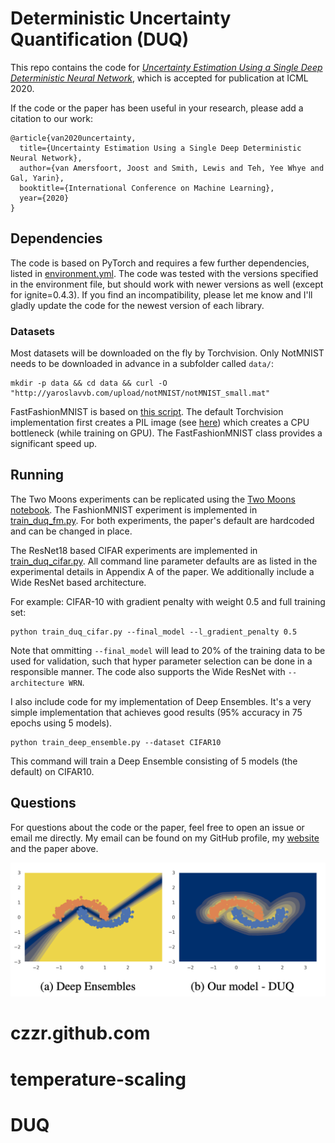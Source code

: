 # Deterministic Uncertainty Quantification (DUQ)

This repo contains the code for [*Uncertainty Estimation Using a Single Deep Deterministic Neural Network*](https://arxiv.org/abs/2003.02037), which is accepted for publication at ICML 2020.

If the code or the paper has been useful in your research, please add a citation to our work:

```
@article{van2020uncertainty,
  title={Uncertainty Estimation Using a Single Deep Deterministic Neural Network},
  author={van Amersfoort, Joost and Smith, Lewis and Teh, Yee Whye and Gal, Yarin},
  booktitle={International Conference on Machine Learning},
  year={2020}
}
```

## Dependencies

The code is based on PyTorch and requires a few further dependencies, listed in [environment.yml](environment.yml).
The code was tested with the versions specified in the environment file, but should work with newer versions as well (except for ignite=0.4.3).
If you find an incompatibility, please let me know and I'll gladly update the code for the newest version of each library.

### Datasets

Most datasets will be downloaded on the fly by Torchvision. Only NotMNIST needs to be downloaded in advance in a subfolder called `data/`:

```
mkdir -p data && cd data && curl -O "http://yaroslavvb.com/upload/notMNIST/notMNIST_small.mat"
```

FastFashionMNIST is based on [this script](https://gist.github.com/y0ast/f69966e308e549f013a92dc66debeeb4).
The default Torchvision implementation first creates a PIL image (see [here](https://github.com/pytorch/vision/blob/v0.6.1/torchvision/datasets/mnist.py#L94)) which creates a CPU bottleneck (while training on GPU).
The FastFashionMNIST class provides a significant speed up.

## Running

The Two Moons experiments can be replicated using the [Two Moons notebook](two_moons.ipynb).
The FashionMNIST experiment is implemented in [train\_duq\_fm.py](train_duq_fm.py).
For both experiments, the paper's default are hardcoded and can be changed in place.

The ResNet18 based CIFAR experiments are implemented in [train\_duq\_cifar.py](train_duq_cifar.py).
All command line parameter defaults are as listed in the experimental details in Appendix A of the paper.
We additionally include a Wide ResNet based architecture.

For example: CIFAR-10 with gradient penalty with weight 0.5 and full training set:

```
python train_duq_cifar.py --final_model --l_gradient_penalty 0.5
```

Note that ommitting `--final_model` will lead to 20\% of the training data to be used for validation, such that hyper parameter selection can be done in a responsible manner.
The code also supports the Wide ResNet with `--architecture WRN`.

I also include code for my implementation of Deep Ensembles.
It's a very simple implementation that achieves good results (95\% accuracy in 75 epochs using 5 models).

```
python train_deep_ensemble.py --dataset CIFAR10
```

This command will train a Deep Ensemble consisting of 5 models (the default) on CIFAR10.

## Questions

For questions about the code or the paper, feel free to open an issue or email me directly.
My email can be found on my GitHub profile, my [website](https://joo.st) and the paper above.


![Deep Ensembles vs DUQ](de_vs_duq.png)
# czzr.github.com
# temperature-scaling
# DUQ
